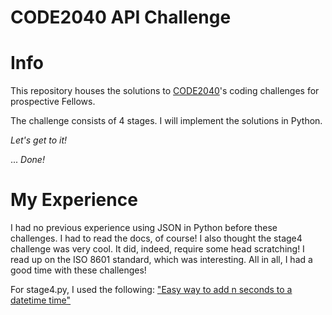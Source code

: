 CODE2040 API Challenge
===

# Info

This repository houses the solutions to [CODE2040](http://code2040.org/)'s coding challenges for prospective Fellows.

The challenge consists of 4 stages. I will implement the solutions in Python.


*Let's get to it!*

... *Done!*

# My Experience

I had no previous experience using JSON in Python before these challenges. I had
to read the docs, of course! I also thought the stage4 challenge was very
cool. It did, indeed, require some head scratching! I read up on the ISO 8601
standard, which was interesting. All in all, I had a good time with these
challenges!

For stage4.py, I used the following:
["Easy way to add n seconds to a datetime time"](http://stackoverflow.com/a/100345)
